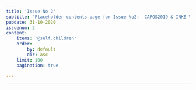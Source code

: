 ```yaml
---
title: 'Issue No 2'
subtitle: "Placeholder contents page for Issue No2:  CAPOS2019 & INKE Vic20"
pubdate: 31-10-2020
issuenum: 2
content:
    items: '@self.children'
    order:
        by: default
        dir: asc
    limit: 100
    pagination: true

---
```



---
